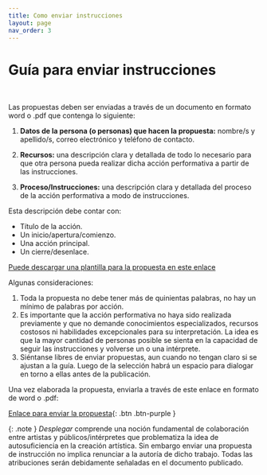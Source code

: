 ```yaml
---
title: Como enviar instrucciones
layout: page
nav_order: 3
---
```


# Guía para enviar instrucciones

<br />


Las propuestas deben ser enviadas a través de un documento en formato word o .pdf que contenga lo siguiente:

1. **Datos de la persona (o personas) que hacen la propuesta:** nombre/s y apellido/s, correo electrónico y teléfono de contacto.

2. **Recursos:** una descripción clara y detallada de todo lo necesario para que otra persona pueda realizar dicha acción performativa a partir de las instrucciones.

3. **Proceso/Instrucciones:** una descripción clara y detallada del proceso de la acción performativa a modo de instrucciones.

Esta descripción debe contar con:

- Título de la acción.
- Un inicio/apertura/comienzo.
- Una acción principal.
- Un cierre/desenlace.

[Puede descargar una plantilla para la propuesta en este enlace](https://docs.google.com/document/d/1pfoBriRMIKh-Z04eXwsz0YG1CPi7_8bm3hbRpVb3kws/edit?usp=sharing)

Algunas consideraciones:

1. Toda la propuesta no debe tener más de quinientas palabras, no hay un mínimo de palabras por acción.
2. Es importante que la acción performativa no haya sido realizada previamente y que no demande conocimientos especializados, recursos costosos ni habilidades excepcionales para su interpretación. La idea es que la mayor cantidad de personas posible se sienta en la capacidad de seguir las instrucciones y volverse un o una intérprete.
3. Siéntanse libres de enviar propuestas, aun cuando no tengan claro si se ajustan a la guía. Luego de la selección habrá un espacio para dialogar en torno a ellas antes de la publicación.

Una vez elaborada la propuesta, enviarla a través de este enlace en formato de word o .pdf: 


[Enlace para enviar la propuesta](https://www.dropbox.com/request/KxgEtMm6eLjSj5h63D4P){: .btn .btn-purple }

{: .note }
_Desplegar_ comprende una noción fundamental de colaboración entre artistas y públicos/intérpretes que problematiza la idea de autosuficiencia en la creación artística. Sin embargo enviar una propuesta de instrucción no implica renunciar a la autoría de dicho trabajo. Todas las atribuciones serán debidamente señaladas en el documento publicado.
